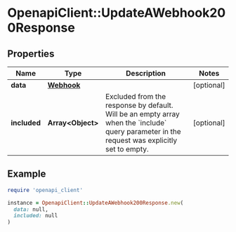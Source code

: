 # OpenapiClient::UpdateAWebhook200Response

## Properties

| Name | Type | Description | Notes |
| ---- | ---- | ----------- | ----- |
| **data** | [**Webhook**](Webhook.md) |  | [optional] |
| **included** | **Array&lt;Object&gt;** | Excluded from the response by default. Will be an empty array when the &#x60;include&#x60; query parameter in the request was explicitly set to empty. | [optional] |

## Example

```ruby
require 'openapi_client'

instance = OpenapiClient::UpdateAWebhook200Response.new(
  data: null,
  included: null
)
```

